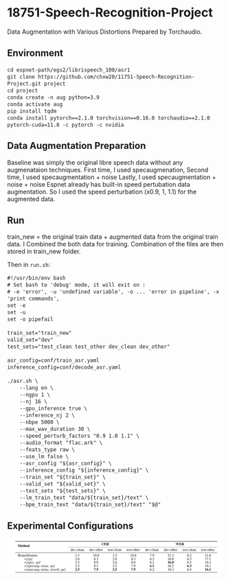 # 18751-Speech-Recognition-Project
Data Augmentation with Various Distortions Prepared by Torchaudio.

## Environment
```
cd espnet-path/egs2/librispeech_100/asr1
git clone https://github.com/chxw20/11751-Speech-Recognition-Project.git project
cd project
conda create -n aug python=3.9
conda activate aug
pip install tqdm
conda install pytorch==2.1.0 torchvision==0.16.0 torchaudio==2.1.0 pytorch-cuda=11.8 -c pytorch -c nvidia
```
## Data Augmentation Preparation

Baseline was simply the original libre speech data without any augmenataion techniques.
First time, I used specaugmenation,
Second time, I used specaugmentation + noise
Lastly, I used specaugmentation + noise + noise
Espnet already has built-in speed pertubation data augmentation.
So I used the speed perturbation (x0.9, 1, 1.1) for the augmented data. 

## Run
train_new = the original train data + augmented data from the original train data.
I Combined the both data for training. 
Combination of the files are then stored in train_new folder.

Then in `run.sh`:
```
#!/usr/bin/env bash
# Set bash to 'debug' mode, it will exit on :
# -e 'error', -u 'undefined variable', -o ... 'error in pipeline', -x 'print commands',
set -e
set -u
set -o pipefail

train_set="train_new"
valid_set="dev"
test_sets="test_clean test_other dev_clean dev_other"

asr_config=conf/train_asr.yaml
inference_config=conf/decode_asr.yaml

./asr.sh \
    --lang en \
    --ngpu 1 \
    --nj 16 \
    --gpu_inference true \
    --inference_nj 2 \
    --nbpe 5000 \
    --max_wav_duration 30 \
    --speed_perturb_factors "0.9 1.0 1.1" \
    --audio_format "flac.ark" \
    --feats_type raw \
    --use_lm false \
    --asr_config "${asr_config}" \
    --inference_config "${inference_config}" \
    --train_set "${train_set}" \
    --valid_set "${valid_set}" \
    --test_sets "${test_sets}" \
    --lm_train_text "data/${train_set}/text" \
    --bpe_train_text "data/${train_set}/text" "$@"
```

## Experimental Configurations
![Final_result](./images/Chart.png)
